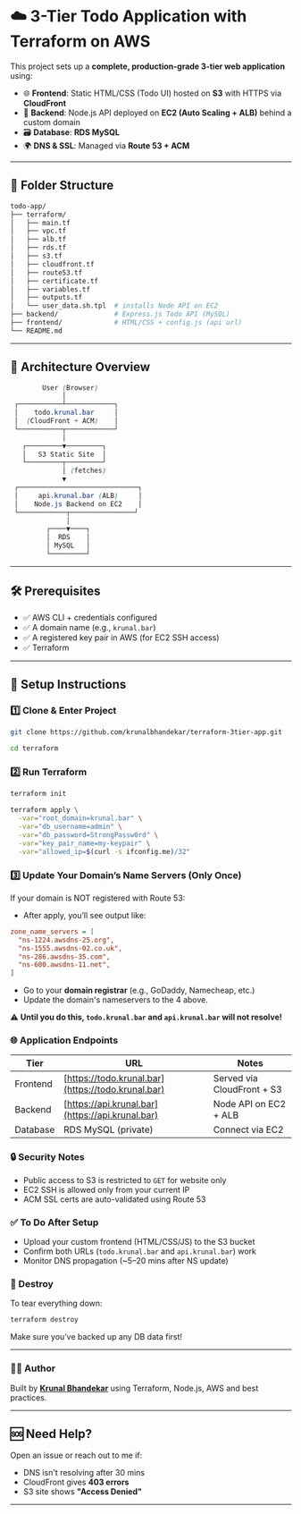 # ☁️ 3-Tier Todo Application with Terraform on AWS

This project sets up a **complete, production-grade 3-tier web application** using:

- 🌐 **Frontend**: Static HTML/CSS (Todo UI) hosted on **S3** with HTTPS via **CloudFront**
- 🧠 **Backend**: Node.js API deployed on **EC2 (Auto Scaling + ALB)** behind a custom domain
- 🗃️ **Database**: **RDS MySQL**
- 🌍 **DNS & SSL**: Managed via **Route 53 + ACM**

---

## 📁 Folder Structure

```graphql
todo-app/
├── terraform/
│   ├── main.tf
│   ├── vpc.tf
│   ├── alb.tf
│   ├── rds.tf
│   ├── s3.tf
│   ├── cloudfront.tf
│   ├── route53.tf
│   ├── certificate.tf
│   ├── variables.tf
│   ├── outputs.tf
│   └── user_data.sh.tpl  # installs Node API on EC2
├── backend/              # Express.js Todo API (MySQL)
├── frontend/             # HTML/CSS + config.js (api url)
└── README.md
```

---

## 🔧 Architecture Overview

```scss
        User (Browser)
             │
 ┌───────────┴────────────┐
 │    todo.krunal.bar     │
 │  (CloudFront + ACM)    │
 └───────────┬────────────┘
             │
   ┌─────────▼─────────┐
   │   S3 Static Site  │
   └─────────┬─────────┘
             │ (fetches)
             ▼
 ┌──────────────────────────────┐
 │     api.krunal.bar (ALB)     │
 │    Node.js Backend on EC2    │
 └────────────┬────────────────┘
              │
         ┌────▼────┐
         │  RDS    │
         │ MySQL   │
         └─────────┘
```

---

## 🛠 Prerequisites

- ✅ AWS CLI + credentials configured
- ✅ A domain name (e.g., `krunal.bar`)
- ✅ A registered key pair in AWS (for EC2 SSH access)
- ✅ Terraform

---

## 🚀 Setup Instructions

### 1️⃣ Clone & Enter Project

```bash
git clone https://github.com/krunalbhandekar/terraform-3tier-app.git
```

```bash
cd terraform
```

### 2️⃣ Run Terraform

```bash
terraform init
```

```bash
terraform apply \
  -var="root_domain=krunal.bar" \
  -var="db_username=admin" \
  -var="db_password=StrongPassw0rd" \
  -var="key_pair_name=my-keypair" \
  -var="allowed_ip=$(curl -s ifconfig.me)/32"
```

### 3️⃣ Update Your Domain’s Name Servers (Only Once)

If your domain is NOT registered with Route 53:

- After apply, you’ll see output like:

```ini
zone_name_servers = [
  "ns-1224.awsdns-25.org",
  "ns-1555.awsdns-02.co.uk",
  "ns-286.awsdns-35.com",
  "ns-600.awsdns-11.net",
]
```

- Go to your **domain registrar** (e.g., GoDaddy, Namecheap, etc.)
- Update the domain's nameservers to the 4 above.

⚠️ **Until you do this, `todo.krunal.bar` and `api.krunal.bar` will not resolve!**

### 🌐 Application Endpoints

| Tier     | URL                                                | Notes                      |
| -------- | -------------------------------------------------- | -------------------------- |
| Frontend | [https://todo.krunal.bar](https://todo.krunal.bar) | Served via CloudFront + S3 |
| Backend  | [https://api.krunal.bar](https://api.krunal.bar)   | Node API on EC2 + ALB      |
| Database | RDS MySQL (private)                                | Connect via EC2            |

### 🔒 Security Notes

- Public access to S3 is restricted to `GET` for website only
- EC2 SSH is allowed only from your current IP
- ACM SSL certs are auto-validated using Route 53

### ✅ To Do After Setup

- Upload your custom frontend (HTML/CSS/JS) to the S3 bucket
- Confirm both URLs (`todo.krunal.bar` and `api.krunal.bar`) work
- Monitor DNS propagation (~5–20 mins after NS update)

### 🧹 Destroy

To tear everything down:

```bash
terraform destroy
```

Make sure you’ve backed up any DB data first!

---

### 👨‍💻 Author

Built by **[Krunal Bhandekar](https://www.linkedin.com/in/krunal-bhandekar/)** using Terraform, Node.js, AWS and best practices.

---

## 🆘 Need Help?

Open an issue or reach out to me if:

- DNS isn't resolving after 30 mins
- CloudFront gives **403 errors**
- S3 site shows **"Access Denied"**

---
